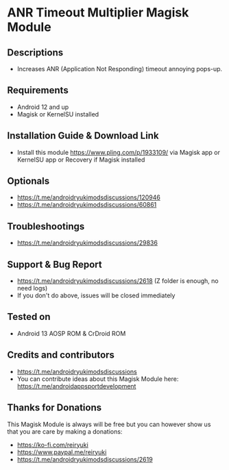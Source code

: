 # ANR Timeout Multiplier Magisk Module

## Descriptions
- Increases ANR (Application Not Responding) timeout annoying pops-up.

## Requirements
- Android 12 and up
- Magisk or KernelSU installed

## Installation Guide & Download Link
- Install this module https://www.pling.com/p/1933109/ via Magisk app or KernelSU app or Recovery if Magisk installed

## Optionals
- https://t.me/androidryukimodsdiscussions/120946
- https://t.me/androidryukimodsdiscussions/60861

## Troubleshootings
- https://t.me/androidryukimodsdiscussions/29836

## Support & Bug Report
- https://t.me/androidryukimodsdiscussions/2618 (Z folder is enough, no need logs)
- If you don't do above, issues will be closed immediately

## Tested on
- Android 13 AOSP ROM & CrDroid ROM

## Credits and contributors
- https://t.me/androidryukimodsdiscussions
- You can contribute ideas about this Magisk Module here: https://t.me/androidappsportdevelopment

## Thanks for Donations
This Magisk Module is always will be free but you can however show us that you are care by making a donations:
- https://ko-fi.com/reiryuki
- https://www.paypal.me/reiryuki
- https://t.me/androidryukimodsdiscussions/2619


